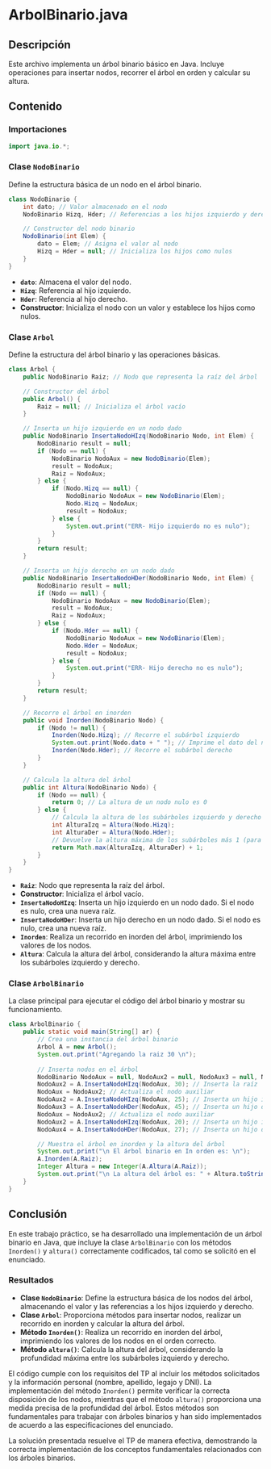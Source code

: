 # ArbolBinario.java

## Descripción
Este archivo implementa un árbol binario básico en Java. Incluye operaciones para insertar nodos, recorrer el árbol en orden y calcular su altura.

## Contenido

### Importaciones
```java
import java.io.*;
```

### Clase `NodoBinario`
Define la estructura básica de un nodo en el árbol binario.
```java
class NodoBinario {
    int dato; // Valor almacenado en el nodo
    NodoBinario Hizq, Hder; // Referencias a los hijos izquierdo y derecho

    // Constructor del nodo binario
    NodoBinario(int Elem) {
        dato = Elem; // Asigna el valor al nodo
        Hizq = Hder = null; // Inicializa los hijos como nulos
    }
}
```

- **`dato`**: Almacena el valor del nodo.
- **`Hizq`**: Referencia al hijo izquierdo.
- **`Hder`**: Referencia al hijo derecho.
- **Constructor**: Inicializa el nodo con un valor y establece los hijos como nulos.

### Clase `Arbol`
Define la estructura del árbol binario y las operaciones básicas.
```java
class Arbol {
    public NodoBinario Raiz; // Nodo que representa la raíz del árbol

    // Constructor del árbol
    public Arbol() {
        Raiz = null; // Inicializa el árbol vacío
    }

    // Inserta un hijo izquierdo en un nodo dado
    public NodoBinario InsertaNodoHIzq(NodoBinario Nodo, int Elem) {
        NodoBinario result = null;
        if (Nodo == null) {
            NodoBinario NodoAux = new NodoBinario(Elem);
            result = NodoAux;
            Raiz = NodoAux;
        } else {
            if (Nodo.Hizq == null) {
                NodoBinario NodoAux = new NodoBinario(Elem);
                Nodo.Hizq = NodoAux;
                result = NodoAux;
            } else {
                System.out.print("ERR- Hijo izquierdo no es nulo");
            }
        }
        return result;
    }

    // Inserta un hijo derecho en un nodo dado
    public NodoBinario InsertaNodoHDer(NodoBinario Nodo, int Elem) {
        NodoBinario result = null;
        if (Nodo == null) {
            NodoBinario NodoAux = new NodoBinario(Elem);
            result = NodoAux;
            Raiz = NodoAux;
        } else {
            if (Nodo.Hder == null) {
                NodoBinario NodoAux = new NodoBinario(Elem);
                Nodo.Hder = NodoAux;
                result = NodoAux;
            } else {
                System.out.print("ERR- Hijo derecho no es nulo");
            }
        }
        return result;
    }

    // Recorre el árbol en inorden
    public void Inorden(NodoBinario Nodo) {
        if (Nodo != null) {
            Inorden(Nodo.Hizq); // Recorre el subárbol izquierdo
            System.out.print(Nodo.dato + " "); // Imprime el dato del nodo actual
            Inorden(Nodo.Hder); // Recorre el subárbol derecho
        }
    }

    // Calcula la altura del árbol
    public int Altura(NodoBinario Nodo) {
        if (Nodo == null) {
            return 0; // La altura de un nodo nulo es 0
        } else {
            // Calcula la altura de los subárboles izquierdo y derecho
            int AlturaIzq = Altura(Nodo.Hizq);
            int AlturaDer = Altura(Nodo.Hder);
            // Devuelve la altura máxima de los subárboles más 1 (para el nodo actual)
            return Math.max(AlturaIzq, AlturaDer) + 1;
        }
    }
}
```

- **`Raiz`**: Nodo que representa la raíz del árbol.
- **Constructor**: Inicializa el árbol vacío.
- **`InsertaNodoHIzq`**: Inserta un hijo izquierdo en un nodo dado. Si el nodo es nulo, crea una nueva raíz.
- **`InsertaNodoHDer`**: Inserta un hijo derecho en un nodo dado. Si el nodo es nulo, crea una nueva raíz.
- **`Inorden`**: Realiza un recorrido en inorden del árbol, imprimiendo los valores de los nodos.
- **`Altura`**: Calcula la altura del árbol, considerando la altura máxima entre los subárboles izquierdo y derecho.

### Clase `ArbolBinario`

La clase principal para ejecutar el código del árbol binario y mostrar su funcionamiento.

```java
class ArbolBinario {
    public static void main(String[] ar) {
        // Crea una instancia del árbol binario
        Arbol A = new Arbol();
        System.out.print("Agregando la raiz 30 \n");
        
        // Inserta nodos en el árbol
        NodoBinario NodoAux = null, NodoAux2 = null, NodoAux3 = null, NodoAux4 = null;
        NodoAux2 = A.InsertaNodoHIzq(NodoAux, 30); // Inserta la raíz
        NodoAux = NodoAux2; // Actualiza el nodo auxiliar
        NodoAux2 = A.InsertaNodoHIzq(NodoAux, 25); // Inserta un hijo izquierdo
        NodoAux3 = A.InsertaNodoHDer(NodoAux, 45); // Inserta un hijo derecho
        NodoAux = NodoAux2; // Actualiza el nodo auxiliar
        NodoAux2 = A.InsertaNodoHIzq(NodoAux, 20); // Inserta un hijo izquierdo
        NodoAux4 = A.InsertaNodoHDer(NodoAux, 27); // Inserta un hijo derecho

        // Muestra el árbol en inorden y la altura del árbol
        System.out.print("\n El árbol binario en In orden es: \n");
        A.Inorden(A.Raiz);
        Integer Altura = new Integer(A.Altura(A.Raiz));
        System.out.print("\n La altura del árbol es: " + Altura.toString() + "\n");
    }
}
```

## Conclusión

En este trabajo práctico, se ha desarrollado una implementación de un árbol binario en Java, que incluye la clase `ArbolBinario` con los métodos `Inorden()` y `altura()` correctamente codificados, tal como se solicitó en el enunciado.

### Resultados

- **Clase `NodoBinario`**: Define la estructura básica de los nodos del árbol, almacenando el valor y las referencias a los hijos izquierdo y derecho.
- **Clase `Arbol`**: Proporciona métodos para insertar nodos, realizar un recorrido en inorden y calcular la altura del árbol.
- **Método `Inorden()`**: Realiza un recorrido en inorden del árbol, imprimiendo los valores de los nodos en el orden correcto.
- **Método `altura()`**: Calcula la altura del árbol, considerando la profundidad máxima entre los subárboles izquierdo y derecho.

El código cumple con los requisitos del TP al incluir los métodos solicitados y la información personal (nombre, apellido, legajo y DNI). La implementación del método `Inorden()` permite verificar la correcta disposición de los nodos, mientras que el método `altura()` proporciona una medida precisa de la profundidad del árbol. Estos métodos son fundamentales para trabajar con árboles binarios y han sido implementados de acuerdo a las especificaciones del enunciado.

La solución presentada resuelve el TP de manera efectiva, demostrando la correcta implementación de los conceptos fundamentales relacionados con los árboles binarios.



